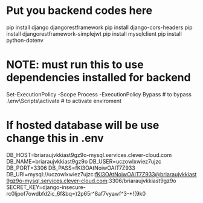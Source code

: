 # Put you backend codes here
pip install django djangorestframework
pip install django-cors-headers
pip install djangorestframework-simplejwt
pip install mysqlclient
pip install python-dotenv

# NOTE: must run this to use dependencies installed for backend
Set-ExecutionPolicy -Scope Process -ExecutionPolicy Bypass # to bypass
.\env\Scripts\activate # to activate enviroment

# If hosted database will be use change this in .env
DB_HOST=briaraujvkkiast9gz9o-mysql.services.clever-cloud.com
DB_NAME=briaraujvkkiast9gz9o
DB_USER=uczowlxwiez7ujzc
DB_PORT=3306
DB_PASS=fKl3OAtNoiwOAIT7Z933
DB_URI=mysql://uczowlxwiez7ujzc:fKl3OAtNoiwOAIT7Z933@briaraujvkkiast9gz9o-mysql.services.clever-cloud.com:3306/briaraujvkkiast9gz9o
SECRET_KEY=django-insecure-rc0ljpof7owdbfd2ic_6f&bq=)2p65r^8af7vyawf^3-*!(9k0